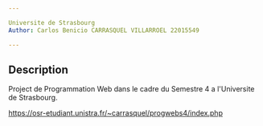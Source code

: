 ```yaml
---

Universite de Strasbourg
Author: Carlos Benicio CARRASQUEL VILLARROEL 22015549

---
```



## Description

Project de Programmation Web dans le cadre du Semestre 4 a l'Universite de Strasbourg. 

https://osr-etudiant.unistra.fr/~carrasquel/progwebs4/index.php
